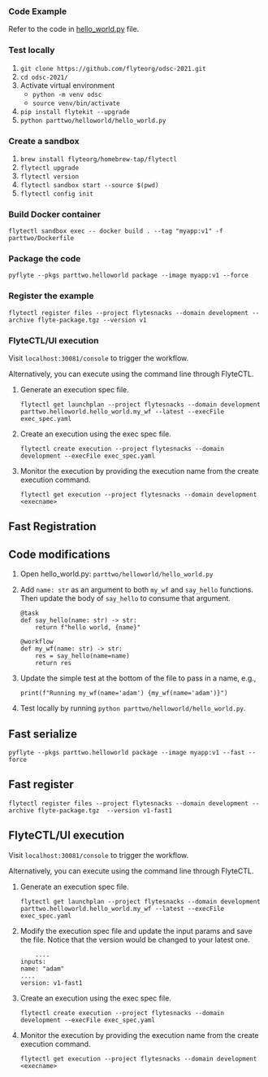 ### Code Example

Refer to the code in [hello_world.py](./hello_world.py) file.

### Test locally
1. `git clone https://github.com/flyteorg/odsc-2021.git`
2. `cd odsc-2021/`
3. Activate virtual environment
    * `python -m venv odsc`
    * `source venv/bin/activate`
4. `pip install flytekit --upgrade`
5. `python parttwo/helloworld/hello_world.py`

### Create a sandbox
1. `brew install flyteorg/homebrew-tap/flytectl`
2. `flytectl upgrade`
3. `flytectl version`
4. `flytectl sandbox start --source $(pwd)`
5. `flytectl config init`

### Build Docker container

`flytectl sandbox exec -- docker build . --tag "myapp:v1" -f parttwo/Dockerfile`

### Package the code

`pyflyte --pkgs parttwo.helloworld package --image myapp:v1 --force`

### Register the example

`flytectl register files --project flytesnacks --domain development --archive flyte-package.tgz --version v1`

### FlyteCTL/UI execution

Visit `localhost:30081/console` to trigger the workflow.

Alternatively, you can execute using the command line through FlyteCTL.

1. Generate an execution spec file.

    `flytectl get launchplan --project flytesnacks --domain development parttwo.helloworld.hello_world.my_wf --latest --execFile exec_spec.yaml`

2. Create an execution using the exec spec file.

    `flytectl create execution --project flytesnacks --domain development --execFile exec_spec.yaml`

3. Monitor the execution by providing the execution name from the create execution command.

    `flytectl get execution --project flytesnacks --domain development <execname>`

## Fast Registration

## Code modifications
1. Open hello_world.py: `parttwo/helloworld/hello_world.py`
2. Add `name: str` as an argument to both `my_wf` and `say_hello` functions. Then update the body of `say_hello` to consume that argument.
    ```
    @task
    def say_hello(name: str) -> str:
        return f"hello world, {name}"
    ```

    ```
    @workflow
    def my_wf(name: str) -> str:
        res = say_hello(name=name)
        return res
    ```
3. Update the simple test at the bottom of the file to pass in a name, e.g.,
    ```
    print(f"Running my_wf(name='adam') {my_wf(name='adam')}")
    ```
4. Test locally by running `python parttwo/helloworld/hello_world.py`.

## Fast serialize

`pyflyte --pkgs parttwo.helloworld package --image myapp:v1 --fast --force`

## Fast register

`flytectl register files --project flytesnacks --domain development --archive flyte-package.tgz  --version v1-fast1`

## FlyteCTL/UI execution

Visit `localhost:30081/console` to trigger the workflow.

Alternatively, you can execute using the command line through FlyteCTL.

1. Generate an execution spec file.

    `flytectl get launchplan --project flytesnacks --domain development parttwo.helloworld.hello_world.my_wf --latest --execFile exec_spec.yaml`

2. Modify the execution spec file and update the input params and save the file. Notice that the version would be changed to your latest one.

    ```
        ....
    inputs:
    name: "adam"
    ....
    version: v1-fast1
    ```

3. Create an execution using the exec spec file.

    `flytectl create execution --project flytesnacks --domain development --execFile exec_spec.yaml`

4. Monitor the execution by providing the execution name from the create execution command.

    `flytectl get execution --project flytesnacks --domain development <execname>`